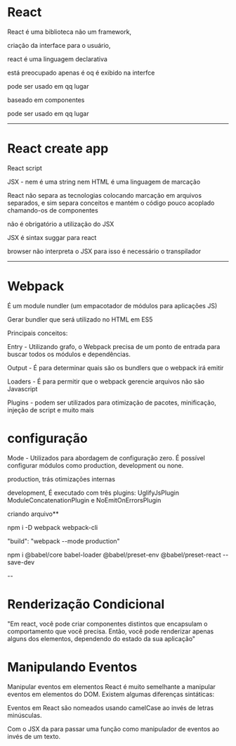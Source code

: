 # React

React é uma biblioteca não um framework,

criação da interface para o usuário, 

react é uma linguagem declarativa

está preocupado apenas é oq é exibido na interfce

pode ser usado em qq lugar

baseado em componentes 

pode ser usado em qq lugar

________

# React create app

React script 

JSX - nem é uma string nem HTML
é uma linguagem de marcação

React não separa as tecnologias colocando marcação
em arquivos separados, e sim separa conceitos e mantém o
código pouco acoplado chamando-os de componentes

não é obrigatório a utilização do JSX

JSX é sintax suggar para react

browser não interpreta o JSX para isso é necessário o
transpilador

----

# Webpack 

É um module nundler (um empacotador de módulos para aplicações JS) 

Gerar bundler que será utilizado no HTML em ES5

Principais conceitos: 

Entry - Utilizando grafo, o Webpack precisa de um ponto de entrada para buscar todos os módulos e dependências.

Output - É para determinar quais são os bundlers que o webpack irá emitir 

Loaders - É para permitir que o webpack gerencie arquivos não são Javascript

Plugins - podem ser utilizados para otimização de pacotes, minificação, injeção de script e muito mais


# configuração 

Mode - Utilizados para abordagem de configuração zero. É possível configurar módulos como production, development ou none.

production, trás otimizações internas

development, É executado com três plugins: UglifyJsPlugin ModuleConcatenationPlugin e NoEmitOnErrorsPlugin


criando arquivo**

npm i -D webpack webpack-cli

"build": "webpack --mode production"

npm i @babel/core babel-loader @babel/preset-env @babel/preset-react --save-dev

--

# Renderização Condicional

"Em react, você pode criar componentes distintos que encapsulam o comportamento que você precisa. Então, você pode renderizar apenas alguns dos elementos, dependendo do estado da sua aplicação"


# Manipulando Eventos

Manipular eventos em elementos React é muito semelhante a manipular eventos em elementos do DOM. Existem algumas diferenças sintáticas: 

Eventos em React são nomeados usando camelCase ao invés de letras minúsculas.

Com o JSX da para passar uma função como manipulador de eventos ao invés de um texto.
































































